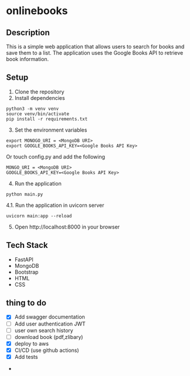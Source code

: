 # onlinebooks

## Description

This is a simple web application that allows users to search for books and save them to a list. The application uses the
Google Books API to retrieve book information.

## Setup

1. Clone the repository
2. Install dependencies

```
python3 -m venv venv
source venv/bin/activate
pip install -r requirements.txt
```

3. Set the environment variables

```
export MONOGO_URI = <MongoDB URI>
export GOOGLE_BOOKS_API_KEY=<Google Books API Key>

```

Or touch config.py and add the following

```
MONGO_URI = <MongoDB URI>
GOOGLE_BOOKS_API_KEY=<Google Books API Key>
``` 

4. Run the application

```
python main.py
```

4.1. Run the application in uvicorn server

```
uvicorn main:app --reload
```

5. Open http://localhost:8000 in your browser

## Tech Stack

- FastAPI
- MongoDB
- Bootstrap
- HTML
- CSS

## thing to do

- [x] Add swagger documentation
- [ ] Add user authentication JWT
- [ ] user own search history
- [ ] download book (pdf,zlibary)
- [x] deploy to aws
- [x] CI/CD (use github actions)
- [x] Add tests
- 

 
